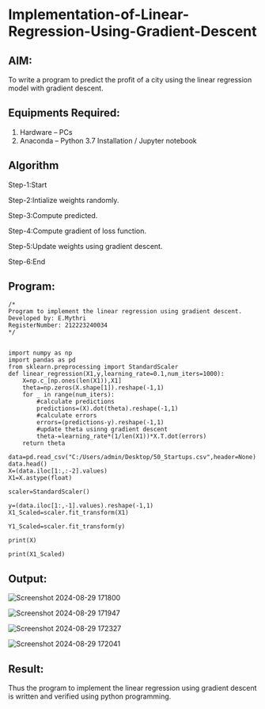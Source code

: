 # Implementation-of-Linear-Regression-Using-Gradient-Descent

## AIM:
To write a program to predict the profit of a city using the linear regression model with gradient descent.

## Equipments Required:
1. Hardware – PCs
2. Anaconda – Python 3.7 Installation / Jupyter notebook

## Algorithm
Step-1:Start

Step-2:Intialize weights randomly.

Step-3:Compute predicted.

Step-4:Compute gradient of loss function.

Step-5:Update weights using gradient descent.

Step-6:End

## Program:
```
/*
Program to implement the linear regression using gradient descent.
Developed by: E.Mythri
RegisterNumber: 212223240034
*/


import numpy as np
import pandas as pd
from sklearn.preprocessing import StandardScaler
def linear_regression(X1,y,learning_rate=0.1,num_iters=1000):
    X=np.c_[np.ones(len(X1)),X1]
    theta=np.zeros(X.shape[1]).reshape(-1,1)
    for _ in range(num_iters):
        #calculate predictions
        predictions=(X).dot(theta).reshape(-1,1)
        #calculate errors
        errors=(predictions-y).reshape(-1,1)
        #update theta usinng gradient descent
        theta-=learning_rate*(1/len(X1))*X.T.dot(errors)
    return theta

data=pd.read_csv("C:/Users/admin/Desktop/50_Startups.csv",header=None)
data.head()
X=(data.iloc[1:,:-2].values) 
X1=X.astype(float)

scaler=StandardScaler()

y=(data.iloc[1:,-1].values).reshape(-1,1)
X1_Scaled=scaler.fit_transform(X1)

Y1_Scaled=scaler.fit_transform(y)

print(X)

print(X1_Scaled)
```

## Output:
![Screenshot 2024-08-29 171800](https://github.com/user-attachments/assets/de3a1564-3fbc-422e-b19e-a11b9b2da036)

![Screenshot 2024-08-29 171947](https://github.com/user-attachments/assets/5f10d1e0-1391-444a-82ec-82142ffe92ae)

![Screenshot 2024-08-29 172327](https://github.com/user-attachments/assets/005e6adc-f19f-435b-80bd-b611b5ded98c)

![Screenshot 2024-08-29 172041](https://github.com/user-attachments/assets/a80ff115-6575-403a-9281-2b1ba6442a4b)


## Result:
Thus the program to implement the linear regression using gradient descent is written and verified using python programming.
